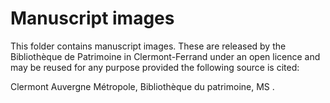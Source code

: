 Manuscript images
=================

This folder contains manuscript images. These are released by the
Bibliothèque de Patrimoine in Clermont-Ferrand under an open licence
and may be reused for any purpose provided the following source is
cited:

Clermont Auvergne Métropole, Bibliothèque du patrimoine, MS <identifier> <folio>.


